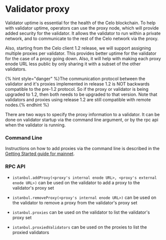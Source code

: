 # Validator proxy

Validator uptime is essential for the health of the Celo blockchain.  To help with validator uptime, operators can use the proxy node, which will provide added security for the validator.  It allows the validator to run within a private network, and to communicate to the rest of the Celo network via the proxy.

Also, starting from the Celo client 1.2 release, we will support assigning multiple proxies per validator.  This provides better uptime for the validator for the case of a proxy going down.  Also, it will help with making each proxy enode URL less public by only sharing it with a subset of the other validators.

{% hint style="danger" %}The communication protocol between the validator and it's proxies implemented in release 1.2 is NOT backwards compatible to the pre-1.2 protocol.  So if the proxy or validator is being upgraded to 1.2, then both needs to be upgraded to that version.  Note that validators and proxies using release 1.2 are still compatible with remote nodes.{% endhint %}

There are two ways to specify the proxy information to a validator.  It can be done on validator startup via the command line argument, or by the rpc api when the validator is running.

### Command Line

Instructions on how to add proxies via the command line is described in the [Getting Started guide for mainnet](../getting-started/running-a-validator-in-mainnet.md#deploy-a-validator-machine).

### RPC API

* `istanbul.addProxy(<proxy's internal enode URL>, <proxy's external enode URL>)` can be used on the validator to add a proxy to the validator's proxy set
* `istanbul.removeProxy(<proxy's internal enode URL>)` can be used on the validator to remove a proxy from the validator's proxy set
* `istanbul.proxies` can be used on the validator to list the validator's proxy set

* `istanbul.proxiedValidators` can be used on the proxies to list the proxied validators